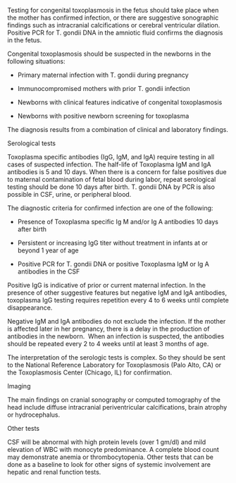 Testing for congenital toxoplasmosis in the fetus should take place when the mother has confirmed infection, or there are suggestive sonographic findings such as intracranial calcifications or cerebral ventricular dilation. Positive PCR for T. gondii DNA in the amniotic fluid confirms the diagnosis in the fetus.

Congenital toxoplasmosis should be suspected in the newborns in the following situations:

- Primary maternal infection with T. gondii during pregnancy

- Immunocompromised mothers with prior T. gondii infection

- Newborns with clinical features indicative of congenital toxoplasmosis

- Newborns with positive newborn screening for toxoplasma

The diagnosis results from a combination of clinical and laboratory findings.

Serological tests

Toxoplasma specific antibodies (IgG, IgM, and IgA) require testing in all cases of suspected infection. The half-life of Toxoplasma IgM and IgA antibodies is 5 and 10 days. When there is a concern for false positives due to maternal contamination of fetal blood during labor, repeat serological testing should be done 10 days after birth. T. gondii DNA by PCR is also possible in CSF, urine, or peripheral blood.

The diagnostic criteria for confirmed infection are one of the following:

- Presence of Toxoplasma specific Ig M and/or Ig A antibodies 10 days after birth

- Persistent or increasing IgG titer without treatment in infants at or beyond 1 year of age

- Positive PCR for T. gondii DNA or positive Toxoplasma IgM or Ig A antibodies in the CSF

Positive IgG is indicative of prior or current maternal infection. In the presence of other suggestive features but negative IgM and IgA antibodies, toxoplasma IgG testing requires repetition every 4 to 6 weeks until complete disappearance.

Negative IgM and IgA antibodies do not exclude the infection. If the mother is affected later in her pregnancy, there is a delay in the production of antibodies in the newborn.  When an infection is suspected, the antibodies should be repeated every 2 to 4 weeks until at least 3 months of age.

The interpretation of the serologic tests is complex. So they should be sent to the National Reference Laboratory for Toxoplasmosis (Palo Alto, CA) or the Toxoplasmosis Center (Chicago, IL) for confirmation.

Imaging

The main findings on cranial sonography or computed tomography of the head include diffuse intracranial periventricular calcifications, brain atrophy or hydrocephalus.

Other tests

CSF will be abnormal with high protein levels (over 1 gm/dl) and mild elevation of WBC with monocyte predominance. A complete blood count may demonstrate anemia or thrombocytopenia. Other tests that can be done as a baseline to look for other signs of systemic involvement are hepatic and renal function tests.
